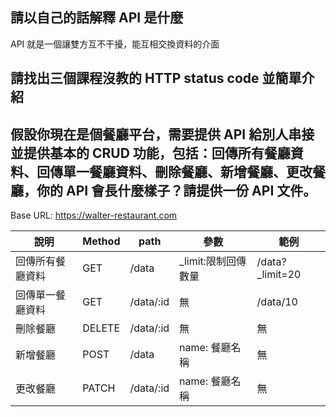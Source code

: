 ## 請以自己的話解釋 API 是什麼

API 就是一個讓雙方互不干擾，能互相交換資料的介面

## 請找出三個課程沒教的 HTTP status code 並簡單介紹

## 假設你現在是個餐廳平台，需要提供 API 給別人串接並提供基本的 CRUD 功能，包括：回傳所有餐廳資料、回傳單一餐廳資料、刪除餐廳、新增餐廳、更改餐廳，你的 API 會長什麼樣子？請提供一份 API 文件。

Base URL: https://walter-restaurant.com

| 說明             | Method | path      | 參數                 | 範例             |
| ---------------- | ------ | --------- | -------------------- | ---------------- |
| 回傳所有餐廳資料 | GET    | /data     | \_limit:限制回傳數量 | /data?\_limit=20 |
| 回傳單一餐廳資料 | GET    | /data/:id | 無                   | /data/10         |
| 刪除餐廳         | DELETE | /data/:id | 無                   | 無               |
| 新增餐廳         | POST   | /data     | name: 餐廳名稱       | 無               |
| 更改餐廳         | PATCH  | /data/:id | name: 餐廳名稱       | 無               |
